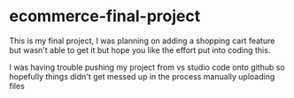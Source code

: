 # ecommerce-final-project

This is my final project, I was planning on adding a shopping cart feature but wasn't able to get it but hope you like the effort put into coding this. 

I was having trouble pushing my project from vs studio code onto github so hopefully things didn't get messed up in the process manually uploading files
